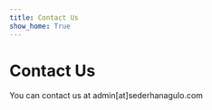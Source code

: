 ```yaml
---
title: Contact Us
show_home: True
---
```


# Contact Us

You can contact us at admin[at]sederhanagulo.com
